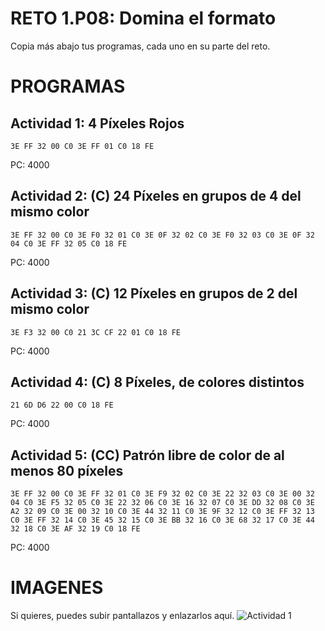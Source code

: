 # RETO 1.P08: Domina el formato
Copia más abajo tus programas, cada uno en su parte del reto.

# PROGRAMAS

## Actividad 1: 4 Píxeles Rojos
```
3E FF 32 00 C0 3E FF 01 C0 18 FE
```
PC: 4000

## Actividad 2: (C) 24 Píxeles en grupos de 4 del mismo color
```
3E FF 32 00 C0 3E F0 32 01 C0 3E 0F 32 02 C0 3E F0 32 03 C0 3E 0F 32 04 C0 3E FF 32 05 C0 18 FE
```
PC: 4000

## Actividad 3: (C) 12 Píxeles en grupos de 2 del mismo color
```
3E F3 32 00 C0 21 3C CF 22 01 C0 18 FE
```
PC: 4000

## Actividad 4: (C) 8 Píxeles, de colores distintos
```
21 6D D6 22 00 C0 18 FE
```
PC: 4000
## Actividad 5: (CC) Patrón libre de color de al menos 80 píxeles
```
3E FF 32 00 C0 3E FF 32 01 C0 3E F9 32 02 C0 3E 22 32 03 C0 3E 00 32 04 C0 3E F5 32 05 C0 3E 22 32 06 C0 3E 16 32 07 C0 3E DD 32 08 C0 3E A2 32 09 C0 3E 00 32 10 C0 3E 44 32 11 C0 3E 9F 32 12 C0 3E FF 32 13 C0 3E FF 32 14 C0 3E 45 32 15 C0 3E BB 32 16 C0 3E 68 32 17 C0 3E 44 32 18 C0 3E AF 32 19 C0 18 FE
```
PC: 4000

# IMAGENES
Si quieres, puedes subir pantallazos y enlazarlos aquí.
![Actividad 1](/pixelrojo.png)

